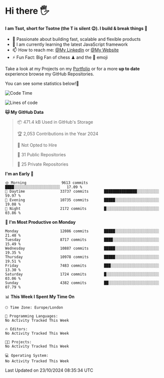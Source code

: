 # Hi there :raised_hand_with_fingers_splayed:
#### I am Tsot, short for Tsotne (the T is silent :wink:). I build & break things :space_invader:
- :telescope: Passionate about building fast, scalable and flexible products
- :seedling: I am currently learning the latest JavaScript framework 
- :mailbox: How to reach me: [@My LinkedIn](https://www.linkedin.com/in/tsotne-gvadzabia/) or [@My Website](https://tsotne.co.uk/contact)
- :zap: Fun Fact: Big Fan of chess ♟ and the 👾 emoji

Take a look at my Projects on my [Portfolio](https://tsotne.co.uk/) or for a more **up to date** experience browse my GitHub Repositories.

You can see some statistics below!:space_invader:
<!--START_SECTION:waka-->
![Code Time](http://img.shields.io/badge/Code%20Time-761%20hrs%202%20mins-blue)

![Lines of code](https://img.shields.io/badge/From%20Hello%20World%20I%27ve%20Written-17.4%20million%20lines%20of%20code-blue)

**🐱 My GitHub Data** 

> 📦 471.4 kB Used in GitHub's Storage 
 > 
> 🏆 2,053 Contributions in the Year 2024
 > 
> 🚫 Not Opted to Hire
 > 
> 📜 31 Public Repositories 
 > 
> 🔑 25 Private Repositories 
 > 
**I'm an Early 🐤** 

```text
🌞 Morning                9613 commits        ████░░░░░░░░░░░░░░░░░░░░░   17.09 % 
🌆 Daytime                33737 commits       ███████████████░░░░░░░░░░   59.97 % 
🌃 Evening                10735 commits       █████░░░░░░░░░░░░░░░░░░░░   19.08 % 
🌙 Night                  2172 commits        █░░░░░░░░░░░░░░░░░░░░░░░░   03.86 % 
```
📅 **I'm Most Productive on Monday** 

```text
Monday                   12086 commits       █████░░░░░░░░░░░░░░░░░░░░   21.48 % 
Tuesday                  8717 commits        ████░░░░░░░░░░░░░░░░░░░░░   15.49 % 
Wednesday                10887 commits       █████░░░░░░░░░░░░░░░░░░░░   19.35 % 
Thursday                 10978 commits       █████░░░░░░░░░░░░░░░░░░░░   19.51 % 
Friday                   7483 commits        ███░░░░░░░░░░░░░░░░░░░░░░   13.30 % 
Saturday                 1724 commits        █░░░░░░░░░░░░░░░░░░░░░░░░   03.06 % 
Sunday                   4382 commits        ██░░░░░░░░░░░░░░░░░░░░░░░   07.79 % 
```


📊 **This Week I Spent My Time On** 

```text
🕑︎ Time Zone: Europe/London

💬 Programming Languages: 
No Activity Tracked This Week

🔥 Editors: 
No Activity Tracked This Week

🐱‍💻 Projects: 
No Activity Tracked This Week

💻 Operating System: 
No Activity Tracked This Week
```


 Last Updated on 23/10/2024 08:35:34 UTC
<!--END_SECTION:waka-->
